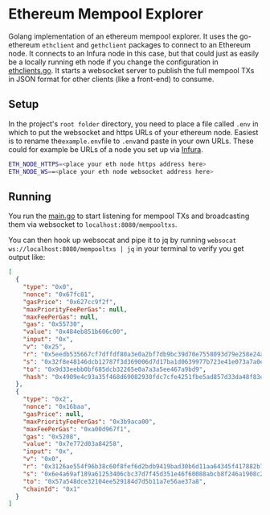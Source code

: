 # Ethereum Mempool Explorer

Golang implementation of an ethereum mempool explorer. It uses the go-ethereum `ethclient` and `gethclient` packages
to connect to an Ethereum node. It connects to an Infura node in this case, but that could just as easily be a
locally running eth node if you change the configuration in [ethclients.go](cmd/datacollection/ethclients.go).
It starts a websocket server to publish the full mempool TXs in JSON format for other clients (like a front-end) to
consume.

## Setup

In the project's `root folder` directory, you need to place a file called `.env` in which to put the websocket and https
URLs of your ethereum node. Easiest is to rename the`example.env`file to `.env`and paste in your own URLs. These could
for example be URLs of a node you set up via [Infura](https://infura.io/).

```bash
ETH_NODE_HTTPS=<place your eth node https address here>
ETH_NODE_WS==<place your eth node websocket address here>
```

## Running

You run the [main.go](cmd/websocketserver/main.go) to start listening for mempool TXs and broadcasting them via
websocket to `localhost:8080/mempooltxs`.

You can then hook up websocat and pipe it to jq by running `websocat ws://localhost:8080/mempooltxs | jq` in your
terminal to verify you get output like:

```json
[
  {
    "type": "0x0",
    "nonce": "0x67fc81",
    "gasPrice": "0x627cc9f2f",
    "maxPriorityFeePerGas": null,
    "maxFeePerGas": null,
    "gas": "0x55730",
    "value": "0x484eb851b606c00",
    "input": "0x",
    "v": "0x25",
    "r": "0x5eedb535667cf7dffdf80a3e0a2bf7db9bc39d70e7558093d79e258e24ace3cd",
    "s": "0x32f8e48146dcb12787f3d369006d7d17ba1d0639977b723e41e073a7a0e6339e",
    "to": "0x9d33eebb0bf685dcb32265e0a7a3a5ee467a9bd9",
    "hash": "0x4909e4c93a35f468d69082930fdc7cfe4251fbe5ad857d33da48f83d52619b21"
  },
  {
    "type": "0x2",
    "nonce": "0x16baa",
    "gasPrice": null,
    "maxPriorityFeePerGas": "0x3b9aca00",
    "maxFeePerGas": "0xa00d967f1",
    "gas": "0x5208",
    "value": "0x7e772d03a84258",
    "input": "0x",
    "v": "0x0",
    "r": "0x3126ae554f96b38c60f8fef6d2bdb9419bad30b6d11aa64345f417882b77b9cb",
    "s": "0x6e4a69af189a61253406cbc37d7f45d351e46f60088abcb8f246a1908c2aa1fc",
    "to": "0x57a548dce32104ee529184d7d5b11a7e56ae37a8",
    "chainId": "0x1"
  }
]
```


